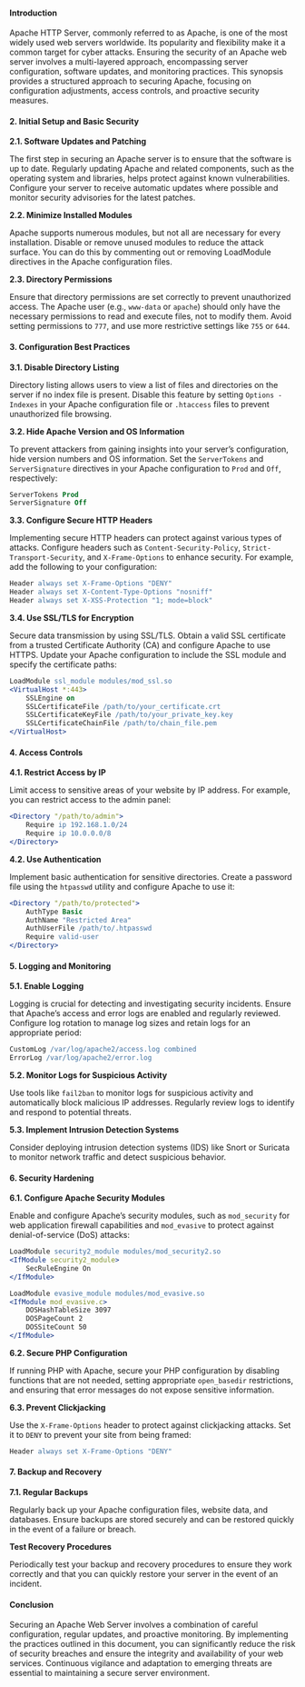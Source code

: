 #### **Introduction**

Apache HTTP Server, commonly referred to as Apache, is one of the most widely used web servers worldwide. Its popularity and flexibility make it a common target for cyber attacks. Ensuring the security of an Apache web server involves a multi-layered approach, encompassing server configuration, software updates, and monitoring practices. This synopsis provides a structured approach to securing Apache, focusing on configuration adjustments, access controls, and proactive security measures.

#### 2. **Initial Setup and Basic Security**

**2.1. Software Updates and Patching**

The first step in securing an Apache server is to ensure that the software is up to date. Regularly updating Apache and related components, such as the operating system and libraries, helps protect against known vulnerabilities. Configure your server to receive automatic updates where possible and monitor security advisories for the latest patches.

**2.2. Minimize Installed Modules**

Apache supports numerous modules, but not all are necessary for every installation. Disable or remove unused modules to reduce the attack surface. You can do this by commenting out or removing LoadModule directives in the Apache configuration files.

**2.3. Directory Permissions**

Ensure that directory permissions are set correctly to prevent unauthorized access. The Apache user (e.g., `www-data` or `apache`) should only have the necessary permissions to read and execute files, not to modify them. Avoid setting permissions to `777`, and use more restrictive settings like `755` or `644`.

#### 3. **Configuration Best Practices**

**3.1. Disable Directory Listing**

Directory listing allows users to view a list of files and directories on the server if no index file is present. Disable this feature by setting `Options -Indexes` in your Apache configuration file or `.htaccess` files to prevent unauthorized file browsing.

**3.2. Hide Apache Version and OS Information**

To prevent attackers from gaining insights into your server’s configuration, hide version numbers and OS information. Set the `ServerTokens` and `ServerSignature` directives in your Apache configuration to `Prod` and `Off`, respectively:

```apache
ServerTokens Prod
ServerSignature Off
```

**3.3. Configure Secure HTTP Headers**

Implementing secure HTTP headers can protect against various types of attacks. Configure headers such as `Content-Security-Policy`, `Strict-Transport-Security`, and `X-Frame-Options` to enhance security. For example, add the following to your configuration:

```apache
Header always set X-Frame-Options "DENY"
Header always set X-Content-Type-Options "nosniff"
Header always set X-XSS-Protection "1; mode=block"
```

**3.4. Use SSL/TLS for Encryption**

Secure data transmission by using SSL/TLS. Obtain a valid SSL certificate from a trusted Certificate Authority (CA) and configure Apache to use HTTPS. Update your Apache configuration to include the SSL module and specify the certificate paths:

```apache
LoadModule ssl_module modules/mod_ssl.so
<VirtualHost *:443>
    SSLEngine on
    SSLCertificateFile /path/to/your_certificate.crt
    SSLCertificateKeyFile /path/to/your_private_key.key
    SSLCertificateChainFile /path/to/chain_file.pem
</VirtualHost>
```

#### 4. **Access Controls**

**4.1. Restrict Access by IP**

Limit access to sensitive areas of your website by IP address. For example, you can restrict access to the admin panel:

```apache
<Directory "/path/to/admin">
    Require ip 192.168.1.0/24
    Require ip 10.0.0.0/8
</Directory>
```

**4.2. Use Authentication**

Implement basic authentication for sensitive directories. Create a password file using the `htpasswd` utility and configure Apache to use it:

```apache
<Directory "/path/to/protected">
    AuthType Basic
    AuthName "Restricted Area"
    AuthUserFile /path/to/.htpasswd
    Require valid-user
</Directory>
```

#### 5. **Logging and Monitoring**

**5.1. Enable Logging**

Logging is crucial for detecting and investigating security incidents. Ensure that Apache’s access and error logs are enabled and regularly reviewed. Configure log rotation to manage log sizes and retain logs for an appropriate period:

```apache
CustomLog /var/log/apache2/access.log combined
ErrorLog /var/log/apache2/error.log
```

**5.2. Monitor Logs for Suspicious Activity**

Use tools like `fail2ban` to monitor logs for suspicious activity and automatically block malicious IP addresses. Regularly review logs to identify and respond to potential threats.

**5.3. Implement Intrusion Detection Systems**

Consider deploying intrusion detection systems (IDS) like Snort or Suricata to monitor network traffic and detect suspicious behavior.

#### 6. **Security Hardening**

**6.1. Configure Apache Security Modules**

Enable and configure Apache’s security modules, such as `mod_security` for web application firewall capabilities and `mod_evasive` to protect against denial-of-service (DoS) attacks:

```apache
LoadModule security2_module modules/mod_security2.so
<IfModule security2_module>
    SecRuleEngine On
</IfModule>

LoadModule evasive_module modules/mod_evasive.so
<IfModule mod_evasive.c>
    DOSHashTableSize 3097
    DOSPageCount 2
    DOSSiteCount 50
</IfModule>
```

**6.2. Secure PHP Configuration**

If running PHP with Apache, secure your PHP configuration by disabling functions that are not needed, setting appropriate `open_basedir` restrictions, and ensuring that error messages do not expose sensitive information.

**6.3. Prevent Clickjacking**

Use the `X-Frame-Options` header to protect against clickjacking attacks. Set it to `DENY` to prevent your site from being framed:

```apache
Header always set X-Frame-Options "DENY"
```

#### 7. **Backup and Recovery**

**7.1. Regular Backups**

Regularly back up your Apache configuration files, website data, and databases. Ensure backups are stored securely and can be restored quickly in the event of a failure or breach.

**Test Recovery Procedures**

Periodically test your backup and recovery procedures to ensure they work correctly and that you can quickly restore your server in the event of an incident.

#### **Conclusion**

Securing an Apache Web Server involves a combination of careful configuration, regular updates, and proactive monitoring. By implementing the practices outlined in this document, you can significantly reduce the risk of security breaches and ensure the integrity and availability of your web services. Continuous vigilance and adaptation to emerging threats are essential to maintaining a secure server environment.